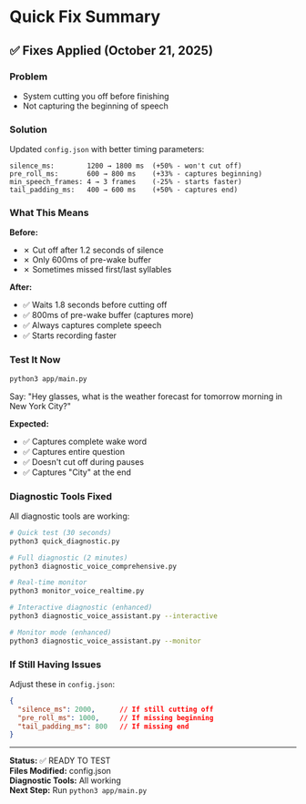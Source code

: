 # Quick Fix Summary

## ✅ Fixes Applied (October 21, 2025)

### Problem
- System cutting you off before finishing
- Not capturing the beginning of speech

### Solution
Updated `config.json` with better timing parameters:

```
silence_ms:        1200 → 1800 ms  (+50% - won't cut off)
pre_roll_ms:       600 → 800 ms    (+33% - captures beginning)
min_speech_frames: 4 → 3 frames    (-25% - starts faster)
tail_padding_ms:   400 → 600 ms    (+50% - captures end)
```

### What This Means

**Before:**
- ✗ Cut off after 1.2 seconds of silence
- ✗ Only 600ms of pre-wake buffer
- ✗ Sometimes missed first/last syllables

**After:**
- ✅ Waits 1.8 seconds before cutting off
- ✅ 800ms of pre-wake buffer (captures more)
- ✅ Always captures complete speech
- ✅ Starts recording faster

### Test It Now

```bash
python3 app/main.py
```

Say: "Hey glasses, what is the weather forecast for tomorrow morning in New York City?"

**Expected:**
- ✅ Captures complete wake word
- ✅ Captures entire question
- ✅ Doesn't cut off during pauses
- ✅ Captures "City" at the end

### Diagnostic Tools Fixed

All diagnostic tools are working:

```bash
# Quick test (30 seconds)
python3 quick_diagnostic.py

# Full diagnostic (2 minutes)
python3 diagnostic_voice_comprehensive.py

# Real-time monitor
python3 monitor_voice_realtime.py

# Interactive diagnostic (enhanced)
python3 diagnostic_voice_assistant.py --interactive

# Monitor mode (enhanced)
python3 diagnostic_voice_assistant.py --monitor
```

### If Still Having Issues

Adjust these in `config.json`:

```json
{
  "silence_ms": 2000,      // If still cutting off
  "pre_roll_ms": 1000,     // If missing beginning
  "tail_padding_ms": 800   // If missing end
}
```

---

**Status:** ✅ READY TO TEST  
**Files Modified:** config.json  
**Diagnostic Tools:** All working  
**Next Step:** Run `python3 app/main.py`
